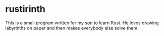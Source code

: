 # rustirinth

This is a small program written for my son to learn Rust. He loves drawing labyrinths on paper and then makes everybody else 
solve them. 
